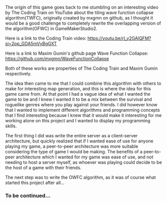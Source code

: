 The origin of this game goes back to me stumbling on an interesting video by The Coding Train on YouTube about the tiling wave function collapse algorithm(TWFC), originally created by mxgmn on github, as I thought it would be a good challenge to completely rewrite the overlapping version of the algorithm(OFWC) in GameMakerStudio2. 

Here is a link to the Coding Train video: https://youtu.be/rI_y2GAlQFM?si=2pp_GDA5mVyBgGXT

Here is a link to Maxim Gumin's github page Wave Function Collapse: https://github.com/mxgmn/WaveFunctionCollapse

Both of these works are properties of The Coding Train and Maxim Gumin respectively.

The idea then came to me that I could combine this algorithm with others to make for interesting map generation, and this is where the idea for this game came from. At that point I had a vague idea of what I wanted the game to be and I knew I wanted it to be a mix between the survival and roguelike genres where you play against your friends. I did however know that I wanted to implement different algorithms and programming concepts that I find interesting because I knew that it would make it interesting for me working alone on this project and I wanted to display my programming skills.

The first thing I did was write the entire server as a client-server architecture, but quickly realized that if I wanted ease of use for anyone playing my game, a peer-to-peer architecture was more suitable considering the type of game I would be making. The benefits of a peer-to-peer architecture which I wanted for my game was ease of use, and not needing to host a server myself, as whoever was playing could decide to be the host of a game with their friends.

The next step was to write the OWFC algorithm, as it was of course what started this project after all... 

### To be continued...
